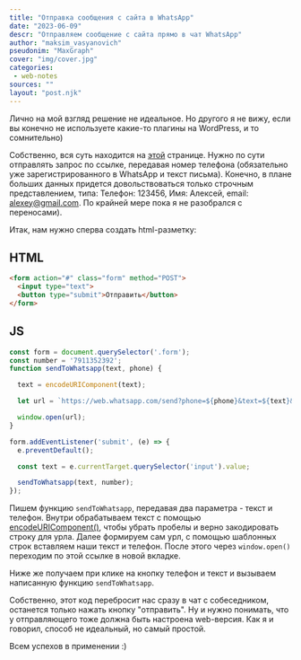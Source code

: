 ```yaml
---
title: "Отправка сообщения с сайта в WhatsApp"
date: "2023-06-09"
descr: "Отправляем сообщение с сайта прямо в чат WhatsApp"
author: "maksim_vasyanovich"
pseudonim: "MaxGraph"
cover: "img/cover.jpg"
categories:
 - web-notes
sources: ""
layout: "post.njk"
---
```


Лично на мой взгляд решение не идеальное. Но другого я не вижу, если вы конечно не используете какие-то плагины на WordPress, и то сомнительно)

Собственно, вся суть находится на <a href="https://faq.whatsapp.com/en/android/26000030/?category=5245251" target="_blank">этой</a> странице. Нужно по сути отправлять запрос по ссылке, передавая номер телефона (обязательно уже зарегистрированного в WhatsApp и текст письма). Конечно, в плане больших данных придется довольствоваться только строчным представлением, типа: Телефон: 123456, Имя: Алексей, email: alexey@gmail.com. По крайней мере пока я не разобрался с переносами).

Итак, нам нужно сперва создать html-разметку:

## HTML

``` html
<form action="#" class="form" method="POST">
  <input type="text">
  <button type="submit">Отправить</button>
</form>
```
## JS

``` js
const form = document.querySelector('.form');
const number = '7911352392';
function sendToWhatsapp(text, phone) {

  text = encodeURIComponent(text);

  let url = `https://web.whatsapp.com/send?phone=${phone}&text=${text}&source=&data=`;

  window.open(url);
}

form.addEventListener('submit', (e) => {
  e.preventDefault();

  const text = e.currentTarget.querySelector('input').value;

  sendToWhatsapp(text, number);
});
```

Пишем функцию `sendToWhatsapp`, передавая два параметра - текст и телефон. Внутри обрабатываем текст с помощью <a href="https://developer.mozilla.org/ru/docs/Web/JavaScript/Reference/Global_Objects/encodeURIComponent" target="_blank">encodeURIComponent()</a>, чтобы убрать пробелы и верно закодировать строку для урла. Далее формируем сам урл, с помощью шаблонных строк вставляем наши текст и телефон. После этого через `window.open()` переходим по этой ссылке в новой вкладке.

Ниже же получаем при клике на кнопку телефон и текст и вызываем написанную функцию `sendToWhatsapp`.

Собственно, этот код перебросит нас сразу в чат с собеседником, останется только нажать кнопку "отправить". Ну и нужно понимать, что у отправляющего тоже должна быть настроена web-версия. Как я и говорил, способ не идеальный, но самый простой.

Всем успехов в применении :)
